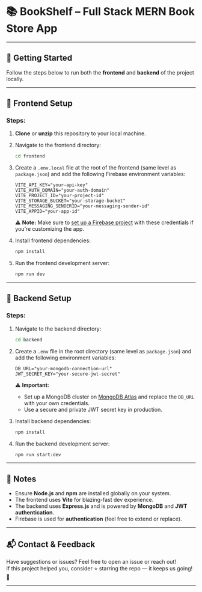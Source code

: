 # 📚 BookShelf – Full Stack MERN Book Store App



---

## 🚀 Getting Started

Follow the steps below to run both the **frontend** and **backend** of the project locally.

---

## 💾 Frontend Setup

### Steps:

1. **Clone** or **unzip** this repository to your local machine.

2. Navigate to the frontend directory:
   ```bash
   cd frontend
   ```

3. Create a `.env.local` file at the root of the frontend (same level as `package.json`) and add the following Firebase environment variables:

   ```
   VITE_API_KEY="your-api-key"
   VITE_AUTH_DOMAIN="your-auth-domain"
   VITE_PROJECT_ID="your-project-id"
   VITE_STORAGE_BUCKET="your-storage-bucket"
   VITE_MESSAGING_SENDERID="your-messaging-sender-id"
   VITE_APPID="your-app-id"

   ```

   ⚠️ **Note:** Make sure to [set up a Firebase project](https://console.firebase.google.com/) with these credentials if you’re customizing the app.

4. Install frontend dependencies:
   ```bash
   npm install
   ```

5. Run the frontend development server:
   ```bash
   npm run dev
   ```

---

## 🧠 Backend Setup

### Steps:

1. Navigate to the backend directory:
   ```bash
   cd backend
   ```

2. Create a `.env` file in the root directory (same level as `package.json`) and add the following environment variables:

   ```
   DB_URL="your-mongodb-connection-url"
   JWT_SECRET_KEY="your-secure-jwt-secret"
   ```

   ⚠️ **Important:**  
   - Set up a MongoDB cluster on [MongoDB Atlas](https://www.mongodb.com/cloud/atlas) and replace the `DB_URL` with your own credentials.
   - Use a secure and private JWT secret key in production.

3. Install backend dependencies:
   ```bash
   npm install
   ```

4. Run the backend development server:
   ```bash
   npm run start:dev
   ```

---

## 📝 Notes

- Ensure **Node.js** and **npm** are installed globally on your system.
- The frontend uses **Vite** for blazing-fast dev experience.
- The backend uses **Express.js** and is powered by **MongoDB** and **JWT authentication**.
- Firebase is used for **authentication** (feel free to extend or replace).

---

## 📬 Contact & Feedback

Have suggestions or issues? Feel free to open an issue or reach out!  
If this project helped you, consider ⭐ starring the repo — it keeps us going! 🌟

---
